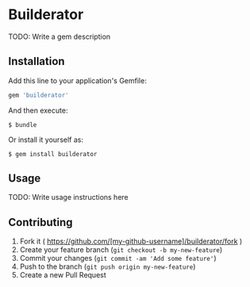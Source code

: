 # Builderator

TODO: Write a gem description

## Installation

Add this line to your application's Gemfile:

```ruby
gem 'builderator'
```

And then execute:

    $ bundle

Or install it yourself as:

    $ gem install builderator

## Usage

TODO: Write usage instructions here

## Contributing

1. Fork it ( https://github.com/[my-github-username]/builderator/fork )
2. Create your feature branch (`git checkout -b my-new-feature`)
3. Commit your changes (`git commit -am 'Add some feature'`)
4. Push to the branch (`git push origin my-new-feature`)
5. Create a new Pull Request
